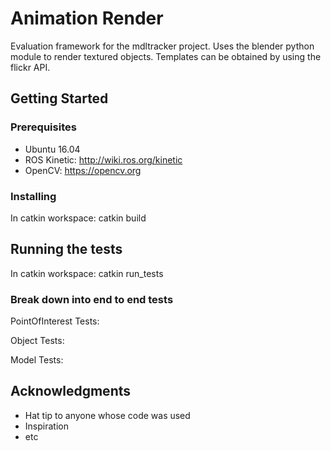 # Animation Render

Evaluation framework for the mdltracker project.
Uses the blender python module to render textured objects.
Templates can be obtained by using the flickr API.

## Getting Started


### Prerequisites

- Ubuntu 16.04
- ROS Kinetic: http://wiki.ros.org/kinetic
- OpenCV: https://opencv.org

### Installing

In catkin workspace:
catkin build

## Running the tests

In catkin workspace:
catkin run_tests

### Break down into end to end tests

PointOfInterest Tests:

Object Tests:

Model Tests:

## Acknowledgments

* Hat tip to anyone whose code was used
* Inspiration
* etc

